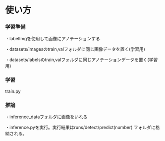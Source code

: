 # 使い方
### 学習準備
・labelImgを使用して画像にアノテーションする

・datasets/imagesのtrain,valフォルダに同じ画像データを置く(学習用)

・datasets/labelsのtrain,valフォルダに同じアノテーションデータを置く(学習用)

### 学習
train.py

### 推論
・inference_dataフォルダに画像をいれる

・inference.pyを実行。実行結果はruns/detect/predict(number) フォルダに格納される。

